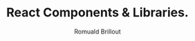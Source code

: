 ---
sections:
  - reactjs
link: 'https://github.com/brillout/awesome-react-components'
title: 'React Components & Libraries.'
author: 'Romuald Brillout'
publishedAt: 2017-09-26T00:00:00.000Z
type:
  - article
topics:
  - react_components
suggestedBy:
  - andreamangano
createdAt: 2018-03-20T21:48:15.508Z
reference: aHR0cHM6Ly9naXRodWIuY29tL2JyaWxsb3V0L2F3ZXNvbWUtcmVhY3QtY29tcG9uZW50cw
slug: react-components-and-libraries-by-romuald-brillout
---